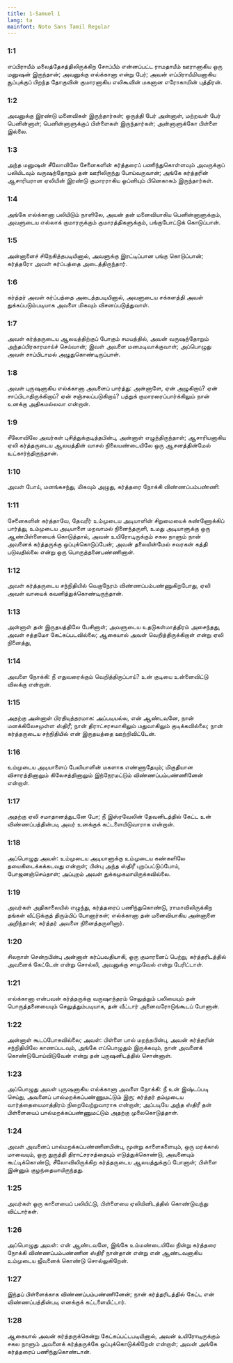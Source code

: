 ```yaml
---
title: 1-Samuel 1
lang: ta
mainfont: Noto Sans Tamil Regular
---
```


###  1:1

எப்பிராயீம் மலைத்தேசத்திலிருக்கிற சோப்பீம் என்னப்பட்ட ராமதாயீம் ஊரானாகிய ஒரு மனுஷன் இருந்தான்; அவனுக்கு எல்க்கானா என்று பேர்; அவன் எப்பிராயீமியனாகிய சூப்புக்குப் பிறந்த தோகுவின் குமாரனாகிய எலிகூவின் மகனான எரோகாமின் புத்திரன்.

###  1:2

அவனுக்கு இரண்டு மனைவிகள் இருந்தார்கள்; ஒருத்தி பேர் அன்னாள், மற்றவள் பேர் பெனின்னாள்; பெனின்னாளுக்குப் பிள்ளைகள் இருந்தார்கள்; அன்னாளுக்கோ பிள்ளை இல்லை.

###  1:3

அந்த மனுஷன் சீலோவிலே சேனைகளின் கர்த்தரைப் பணிந்துகொள்ளவும் அவருக்குப் பலியிடவும் வருஷந்தோறும் தன் ஊரிலிருந்து போய்வருவான்; அங்கே கர்த்தரின் ஆசாரியரான ஏலியின் இரண்டு குமாரராகிய ஒப்னியும் பினெகாசும் இருந்தார்கள்.

###  1:4

அங்கே எல்க்கானா பலியிடும் நாளிலே, அவன் தன் மனைவியாகிய பெனின்னாளுக்கும், அவளுடைய எல்லாக் குமாரருக்கும் குமாரத்திகளுக்கும், பங்குபோட்டுக் கொடுப்பான்.

###  1:5

அன்னாளைச் சிநேகித்தபடியினால், அவளுக்கு இரட்டிப்பான பங்கு கொடுப்பான்; கர்த்தரோ அவள் கர்ப்பத்தை அடைத்திருந்தார்.

###  1:6

கர்த்தர் அவள் கர்ப்பத்தை அடைத்தபடியினால், அவளுடைய சக்களத்தி அவள் துக்கப்படும்படியாக அவளை மிகவும் விசனப்படுத்துவாள்.

###  1:7

அவள் கர்த்தருடைய ஆலயத்திற்குப் போகும் சமயத்தில், அவன் வருஷந்தோறும் அந்தப்பிரகாரமாய்ச் செய்வான்; இவள் அவளை மனமடிவாக்குவாள்; அப்பொழுது அவள் சாப்பிடாமல் அழுதுகொண்டிருப்பாள்.

###  1:8

அவள் புருஷனாகிய எல்க்கானா அவளைப் பார்த்து: அன்னாளே, ஏன் அழுகிறாய்? ஏன் சாப்பிடாதிருக்கிறாய்? ஏன் சஞ்சலப்படுகிறாய்? பத்துக் குமாரரைப்பார்க்கிலும் நான் உனக்கு அதிகமல்லவா என்றான்.

###  1:9

சீலோவிலே அவர்கள் புசித்துக்குடித்தபின்பு, அன்னாள் எழுந்திருந்தாள்; ஆசாரியனாகிய ஏலி கர்த்தருடைய ஆலயத்தின் வாசல் நிலையண்டையிலே ஒரு ஆசனத்தின்மேல் உட்கார்ந்திருந்தான்.

###  1:10

அவள் போய், மனங்கசந்து, மிகவும் அழுது, கர்த்தரை நோக்கி விண்ணப்பம்பண்ணி:

###  1:11

சேனைகளின் கர்த்தாவே, தேவரீர் உம்முடைய அடியாளின் சிறுமையைக் கண்ணோக்கிப் பார்த்து, உம்முடைய அடியாளை மறவாமல் நினைந்தருளி, உமது அடியாளுக்கு ஒரு ஆண்பிள்ளையைக் கொடுத்தால், அவன் உயிரோடிருக்கும் சகல நாளும் நான் அவனைக் கர்த்தருக்கு ஒப்புக்கொடுப்பேன்; அவன் தலையின்மேல் சவரகன் கத்தி படுவதில்லை என்று ஒரு பொருத்தனைபண்ணினாள்.

###  1:12

அவள் கர்த்தருடைய சந்நிதியில் வெகுநேரம் விண்ணப்பம்பண்ணுகிறபோது, ஏலி அவள் வாயைக் கவனித்துக்கொண்டிருந்தான்.

###  1:13

அன்னாள் தன் இருதயத்திலே பேசினாள்; அவளுடைய உதடுகள்மாத்திரம் அசைந்தது, அவள் சத்தமோ கேட்கப்படவில்லை; ஆகையால் அவள் வெறித்திருக்கிறாள் என்று ஏலி நினைத்து,

###  1:14

அவளை நோக்கி: நீ எதுவரைக்கும் வெறித்திருப்பாய்? உன் குடியை உன்னைவிட்டு விலக்கு என்றான்.

###  1:15

அதற்கு அன்னாள் பிரதியுத்தரமாக: அப்படியல்ல, என் ஆண்டவனே, நான் மனக்கிலேசமுள்ள ஸ்திரீ; நான் திராட்சரசமாகிலும் மதுவாகிலும் குடிக்கவில்லை; நான் கர்த்தருடைய சந்நிதியில் என் இருதயத்தை ஊற்றிவிட்டேன்.

###  1:16

உம்முடைய அடியாளைப் பேலியாளின் மகளாக எண்ணாதேயும்; மிகுதியான விசாரத்தினாலும் கிலேசத்தினாலும் இந்நேரமட்டும் விண்ணப்பம்பண்ணினேன் என்றாள்.

###  1:17

அதற்கு ஏலி சமாதானத்துடனே போ; நீ இஸ்ரவேலின் தேவனிடத்தில் கேட்ட உன் விண்ணப்பத்தின்படி அவர் உனக்குக் கட்டளையிடுவாராக என்றான்.

###  1:18

அப்பொழுது அவள்: உம்முடைய அடியாளுக்கு உம்முடைய கண்களிலே தயைகிடைக்கக்கடவது என்றாள்; பின்பு அந்த ஸ்திரீ புறப்பட்டுப்போய், போஜனஞ்செய்தாள்; அப்புறம் அவள் துக்கமுகமாயிருக்கவில்லை.

###  1:19

அவர்கள் அதிகாலையில் எழுந்து, கர்த்தரைப் பணிந்துகொண்டு, ராமாவிலிருக்கிற தங்கள் வீட்டுக்குத் திரும்பிப் போனார்கள்; எல்க்கானா தன் மனைவியாகிய அன்னாளை அறிந்தான்; கர்த்தர் அவளை நினைத்தருளினார்.

###  1:20

சிலநாள் சென்றபின்பு அன்னாள் கர்ப்பவதியாகி, ஒரு குமாரனைப் பெற்று, கர்த்தரிடத்தில் அவனைக் கேட்டேன் என்று சொல்லி, அவனுக்கு சாமுவேல் என்று பேரிட்டாள்.

###  1:21

எல்க்கானா என்பவன் கர்த்தருக்கு வருஷாந்தரம் செலுத்தும் பலியையும் தன் பொருத்தனையையும் செலுத்தும்படியாக, தன் வீட்டார் அனைவரோடுங்கூடப் போனான்.

###  1:22

அன்னாள் கூடப்போகவில்லை; அவள்: பிள்ளை பால் மறந்தபின்பு, அவன் கர்த்தரின் சந்நிதியிலே காணப்படவும், அங்கே எப்பொழுதும் இருக்கவும், நான் அவனைக் கொண்டுபோய்விடுவேன் என்று தன் புருஷனிடத்தில் சொன்னாள்.

###  1:23

அப்பொழுது அவள் புருஷனாகிய எல்க்கானா அவளை நோக்கி: நீ உன் இஷ்டப்படி செய்து, அவனைப் பால்மறக்கப்பண்ணுமட்டும் இரு; கர்த்தர் தம்முடைய வார்த்தையைமாத்திரம் நிறைவேற்றுவாராக என்றான்; அப்படியே அந்த ஸ்திரீ தன் பிள்ளையைப் பால்மறக்கப்பண்ணுமட்டும் அதற்கு முலைகொடுத்தாள்.

###  1:24

அவள் அவனைப் பால்மறக்கப்பண்ணினபின்பு, மூன்று காளைகளையும், ஒரு மரக்கால் மாவையும், ஒரு துருத்தி திராட்சரசத்தையும் எடுத்துக்கொண்டு, அவனையும் கூட்டிக்கொண்டு, சீலோவிலிருக்கிற கர்த்தருடைய ஆலயத்துக்குப் போனாள்; பிள்ளை இன்னும் குழந்தையாயிருந்தது.

###  1:25

அவர்கள் ஒரு காளையைப் பலியிட்டு, பிள்ளையை ஏலியினிடத்தில் கொண்டுவந்து விட்டார்கள்.

###  1:26

அப்பொழுது அவள்: என் ஆண்டவனே, இங்கே உம்மண்டையிலே நின்று கர்த்தரை நோக்கி விண்ணப்பம்பண்ணின ஸ்திரீ நான்தான் என்று என் ஆண்டவனாகிய உம்முடைய ஜீவனைக் கொண்டு சொல்லுகிறேன்.

###  1:27

இந்தப் பிள்ளைக்காக விண்ணப்பம்பண்ணினேன்; நான் கர்த்தரிடத்தில் கேட்ட என் விண்ணப்பத்தின்படி எனக்குக் கட்டளையிட்டார்.

###  1:28

ஆகையால் அவன் கர்த்தருக்கென்று கேட்கப்பட்டபடியினால், அவன் உயிரோடிருக்கும் சகல நாளும் அவனைக் கர்த்தருக்கே ஒப்புக்கொடுக்கிறேன் என்றாள்; அவன் அங்கே கர்த்தரைப் பணிந்துகொண்டான்.

